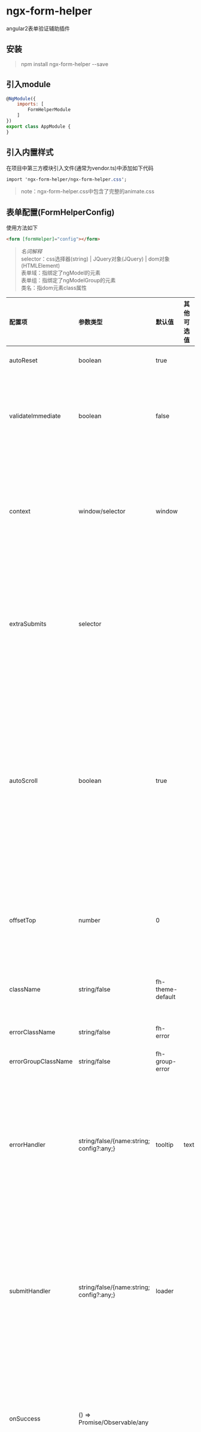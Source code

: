 # ngx-form-helper
angular2表单验证辅助插件


## 安装
> npm install ngx-form-helper --save


## 引入module
```javascript
@NgModule({
    imports: [
        FormHelperModule
    ]
})
export class AppModule {
}
```


## 引入内置样式
在项目中第三方模块引入文件(通常为vendor.ts)中添加如下代码
```css
import 'ngx-form-helper/ngx-form-helper.css';
```
> note：ngx-form-helper.css中包含了完整的animate.css


## 表单配置(FormHelperConfig)
使用方法如下
```html
<form [formHelper]="config"></form>
```

> *名词解释*  
> selector：css选择器(string) | JQuery对象(JQuery) | dom对象(HTMLElement)  
> 表单域：指绑定了ngModel的元素  
> 表单组：指绑定了ngModelGroup的元素  
> 类名：指dom元素class属性

| 配置项                 | 参数类型                                        | 默认值                | 其他可选值 | 说明 |
| :--------------------- | :---------------------------------------------- | :-------------------- | :--------- | :--- |
| autoReset              | boolean                                         | true                  |            | 成功提交后是否自动重置表单 
| validateImmediate      | boolean                                         | false                 |            | 默认只在控件dirty状态触发，设置为true可立即触发验证。<br><br>可被表单域/表单组的data api配置覆盖
| context                | window/selector                                 | window                |            | 表单所处上下文，通常为window或含有滚动条的对象，影响滚动条正确滚动到第一条错误。<br><br>支持点号表达式：. -> 当前form，.. -> 父元素，../../ etc
| extraSubmits           | selector                                        |                       |            | 额外的提交按钮选择器。默认查找当前form下的type=submit的按钮。<br><br>若触发提交的按钮在form外部，或其他形式的提交按钮(如div)可设置此参数指定
| autoScroll             | boolean                                         | true                  |            | 是否自动滚动到第一个错误。<br><br>当表单域不可见时，自动寻找包含该元素的表单组，不可见继续寻找直到ngForm(不包含)，以此元素为定位对象。<br><br>若通过data api设置了滚动代理，则以滚动代理为优先定位对象。详情参见data-scroll-proxy语法
| offsetTop              | number                                          | 0                     |            | 错误定位使用，错误项距离浏览器顶部偏移量，负数向上，正数向下。通常设置为position:fixed的head高度
| className              | string/false                                    | fh-theme-default      |            | 表单域主题。指定的字符串会添加到form类名中。可修改默认值实现自定义主题
| errorClassName         | string/false                                    | fh-error              |            | 验证失败时`表单域`自动添加的类名
| errorGroupClassName    | string/false                                    | fh-group-error        |            | 验证失败时`表单组`自动添加的类名
| errorHandler           | string/false/{name:string; config?:any;}        | tooltip               | text       | 错误提示处理组件。<br>1. false：不使用错误处理组件<br>2. string：表示处理组件的名称<br>3. object：name表示处理组件的名称，config表示配置参数，覆盖组件中的默认参数
| submitHandler          | string/false/{name:string; config?:any;}        | loader                |            | 表单验证通过后，提交请求到请求结束之间状态的处理。<br>1. false：不使用提交处理组件<br>2. string：表示提交处理组件的名称<br>3. name表示提交处理组件的名称，config表示配置参数，覆盖组件中的默认参数
| onSuccess              | () => Promise/Observable/any                    |                       |            | 验证通过后的回调。如果含有异步处理，请返回异步句柄，否则submitHandler会立即执行结束，且后续的onComplete获取不到正确的参数
| onComplete             | (...res: any[]) => void                         |                       |            | submitHandler处理完成后的回调。在onSuccess后面执行，参数为onSuccess返回值
| onDeny                 | () => void                                      |                       |            | 验证不通过后的回调


## 全局data api
| 配置项                 | 参数类型 | 说明 |
| :--------------------- | :------- | :--- |
| validate-immediate     | boolean  | 覆盖FormHelperConfig中配置。使用方表单域/表单组
| debounce-time          | number   | 远程验证时使用，指定请求抖动时间。单位ms，使用方表单域/表单组。推荐使用AsyncValidatorLimit，详情参见远程验证章节
| scroll-proxy           | string   | 设置表单域/表单组滚动代理。<br><br>语法：^ -> 父节点，~ -> 前一个兄弟节点，+ -> 后一个兄弟节点，可以任意组合。<br>示例：\^\^\^，\^2，\~3\^4\+2


## 错误处理组件配置(ErrorHandlerTooltipConfig)
tooltip示例
```html
<div class="fh-message">
  <div [class.error]="nameCtrl.errors?.required">不能为空</div>
  <div class="pending" [class.error]="nameCtrl.errors?.nameUnique">重复</div>
</div>
```

> *名词解释*  
> 验证项：具体的某一错误语句所在节点

| 配置项                 | 参数类型                                                    | 默认值                    | 说明 |
| :--------------------- | :---------------------------------------------------------- | :------------------------ | :--- |
| selector               | string                                                      | .fh-message, [fh-message] | 如何查找tooltip的选择器
| contextProxy           | string                                                      | \^                        | 查找tooltip的上下文代理，会在指定的代理对象`节点本身`或`子节点`中寻找selector指定的节点。语法同data-scroll-proxy
| className              | string/false                                                | fh-tooltip-theme-default  | 主题样式。指定的字符串会添加到tooltip类名中。可修改默认值实现自定义主题
| pendingClassName       | string                                                      | pending                   | pending状态自动添加到tooltip的类名。相应的验证项需指定pending类名或属性
| invalidClassName       | string                                                      | invalid                   | invalid状态自动添加到tooltip的类名。相应的验证项需使用[class.error]指明错误时的条件
| position               | [top bottom][left center right]/right center/left center    | bottom right              | 提示相对表单域/表单组的位置
| animationIn            | string                                                      | animated fadeIn           | 显示动画。可使用animate.css
| animationOut           | string                                                      | animated fadeOut          | 隐藏动画
| duration               | number                                                      | 200                       | 动画时长(ms)。该设置会覆盖animationIn和animationOut动画的animation-duration
| zIndex                 | number                                                      | 1                         | tooltip z-index

### tooltip data api
| 配置项                 | 参数类型      | 说明 |
| :--------------------- | :------------ | :--- |
| context-proxy          | string/false  | 覆盖ErrorHandlerTooltipConfig中配置，与config中不同的是值可为false，代表不使用tooltip。使用方表单域/表单组
| offset-y               | number        | 垂直偏移量，负数向上，正数向下。使用方tooltip
| offset-x               | number        | 提示水平偏移量，负数向左，正数向右。使用方tooltip
| position               | string        | 覆盖ErrorHandlerTooltipConfig中配置。使用方tooltip
| left/right/top/bottom  | number        | 当tooltip父元素不可见时，tooltip无法计算位置，可使用这些值设定固定位置。使用方tooltip


## 错误处理组件配置(ErrorHandlerTextConfig)
错误文本示例：  
```html
<div class="fh-message">  
  <div *ngIf="nameCtrl.errors?.required">不能为空</div>  
  <div *ngIf="nameCtrl.errors?.nameUnique">重复</div>  
</div> 
```

| 配置项                 | 参数类型                | 默认值                    | 说明 |
| :--------------------- | :---------------------- | :------------------------ | :--- |
| selector               | string                  | .fh-message, [fh-message] | 如何查找错误文本的选择器
| contextProxy           | string                  | \^                        | 查找错误文本的上下文代理，会在指定的代理对象`节点本身`或`子节点`中寻找selector指定的节点。语法同data-scroll-proxy
| className              | string/false            | fh-text-theme-default     | 主题样式。指定的字符串会添加到错误文本类名中。可修改默认值实现自定义主题
| inline                 | boolean                 | true                      | 错误文本是否与表单域/表单组在同一行
| align                  | left/center/right       | left                      | 错误文本水平位置。只在inline=false的情况下有效
| fontSize               | number                  | 13                        | 字体大小


## 提交处理组件配置(SubmitHandlerLoaderConfig)
| 配置项                 | 参数类型                | 默认值                         | 说明 |
| :--------------------- | :---------------------- | :------------------------------| :--- |
| className              | string                  | fh-loader-theme-default        | 按钮主题样式
| iconClassName          | string                  | fh-loader-theme-icon-default   | 按钮中图标主题样式
| iconSelector           | string/false            | i.icon, i.fa                   | 寻找按钮中图标的css选择器，若找到，则用iconClassName替换找到的图标类名，否则在整个按钮区域使用className
| iconToggleStrategy     | append/replace          | append                         | iconClassName替换策略。<br>1. append: 在原有类名基础上增加<br>2. replace：完全使用新类名替换原类名
| duration               | number                  | 400                            | 动画时长(ms)


## 远程验证


